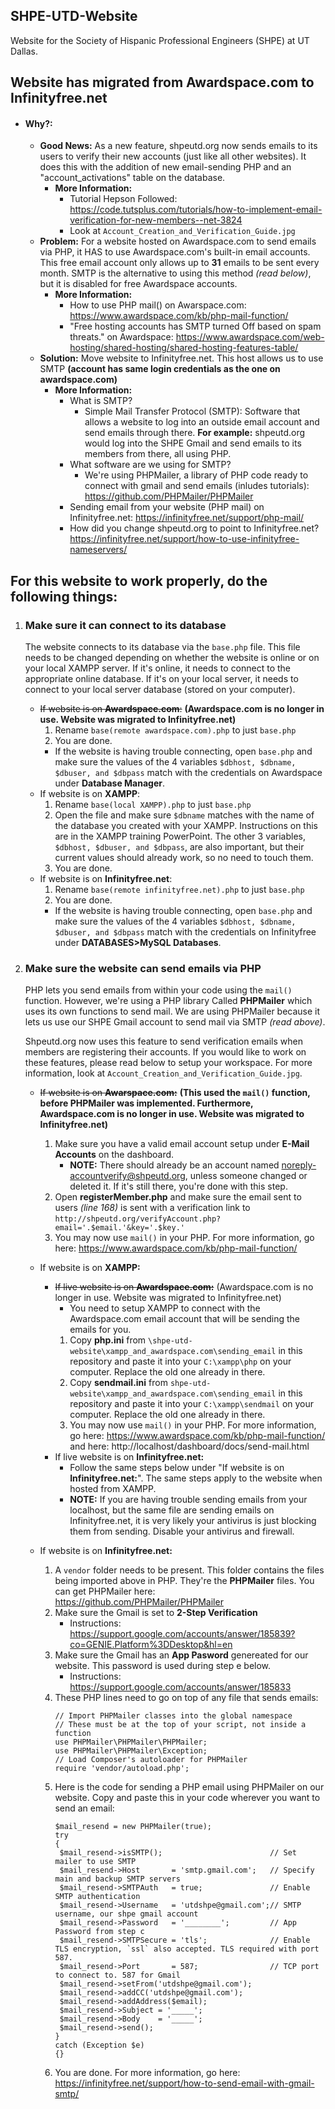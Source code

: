 ## SHPE-UTD-Website
Website for the Society of Hispanic Professional Engineers (SHPE) at UT Dallas.
## Website has migrated from Awardspace.com to Infinityfree.net
  * #### Why?:
    * **Good News:** As a new feature, shpeutd.org now sends emails to its users to verify their new accounts (just like all other websites). It does this with the addition of new email-sending PHP and an "account_activations" table on the database.
      * **More Information:**
        * Tutorial Hepson Followed: https://code.tutsplus.com/tutorials/how-to-implement-email-verification-for-new-members--net-3824
        * Look at `Account_Creation_and_Verification_Guide.jpg`
    * **Problem:** For a website hosted on Awardspace.com to send emails via PHP, it HAS to use Awardspace.com's built-in email accounts. This free email account only allows up to **31** emails to be sent every month. SMTP is the alternative to using this method *(read below)*, but it is disabled for free Awardspace accounts.
      * **More Information:**
        * How to use PHP mail() on Awarspace.com: https://www.awardspace.com/kb/php-mail-function/
        * "Free hosting accounts has SMTP turned Off based on spam threats." on Awardspace: https://www.awardspace.com/web-hosting/shared-hosting/shared-hosting-features-table/
    * **Solution:** Move website to Infinityfree.net. This host allows us to use SMTP **(account has same login credentials as the one on awardspace.com)**
      * **More Information:**
        * What is SMTP?
          * Simple Mail Transfer Protocol (SMTP): Software that allows a website to log into an outside email account and send emails through there. **For example:** shpeutd.org would log into the SHPE Gmail and send emails to its members from there, all using PHP.
        * What software are we using for SMTP?
          * We're using PHPMailer, a library of PHP code ready to connect with gmail and send emails (inludes tutorials): https://github.com/PHPMailer/PHPMailer
        * Sending email from your website (PHP mail) on Infinityfree.net: https://infinityfree.net/support/php-mail/
        * How did you change shpeutd.org to point to Infinityfree.net? https://infinityfree.net/support/how-to-use-infinityfree-nameservers/
## For this website to work properly, do the following things:
1. ### Make sure it can connect to its database
   The website connects to its database via the `base.php` file. This file needs to be changed depending on whether the website is online or on your local XAMPP server. If it's online, it needs to connect to the appropriate online database. If it's on your local server, it needs to connect to your local server database (stored on your computer).
     * ~~If website is on **Awardspace.com**:~~ **(Awardspace.com is no longer in use. Website was migrated to Infinityfree.net)**
       1. Rename `base(remote awardspace.com).php` to just `base.php`
       1. You are done.
       * If the website is having trouble connecting, open `base.php` and make sure the values of the 4 variables `$dbhost, $dbname, $dbuser, and $dbpass` match with the credentials on Awardspace under **Database Manager**.
     * If website is on **XAMPP**:
       1. Rename `base(local XAMPP).php` to just `base.php`
       1. Open the file and make sure `$dbname` matches with the name of the database you created with your XAMPP. Instructions on this are in the XAMPP training PowerPoint. The other 3 variables, `$dbhost, $dbuser, and $dbpass`, are also important, but their current values should already work, so no need to touch them.
       1. You are done.
     * If website is on **Infinityfree.net**:
       1. Rename `base(remote infinityfree.net).php` to just `base.php`
       1. You are done.
       * If the website is having trouble connecting, open `base.php` and make sure the values of the 4 variables `$dbhost, $dbname, $dbuser, and $dbpass` match with the credentials on Infinityfree under **DATABASES>MySQL Databases**.
1. ### Make sure the website can send emails via PHP
   PHP lets you send emails from within your code using the `mail()` function. However, we're using a PHP library Called **PHPMailer** which uses its own functions to send mail. We are using PHPMailer because it lets us use our SHPE Gmail account to send mail via SMTP *(read above)*.
   
   Shpeutd.org now uses this feature to send verification emails when members are registering their accounts. If you would like to work on these features, please read below to setup your workspace. For more information, look at `Account_Creation_and_Verification_Guide.jpg`.
     * ~~If website is on **Awarspace.com:**~~ **(This used the `mail()` function, before PHPMailer was implemented. Furthermore, Awardspace.com is no longer in use. Website was migrated to Infinityfree.net)**
       1. Make sure you have a valid email account setup under **E-Mail Accounts** on the dashboard.
           * **NOTE:** There should already be an account named noreply-accountverify@shpeutd.org, unless someone changed or deleted it. If it's still there, you're done with this step.
       1. Open **registerMember.php** and make sure the email sent to users *(line 168)* is sent with a verification link to `http://shpeutd.org/verifyAccount.php?email='.$email.'&key='.$key.'`
       1. You may now use `mail()` in your PHP. For more information, go here: https://www.awardspace.com/kb/php-mail-function/
       
     * If website is on **XAMPP:**
       * ~~If live website is on **Awardspace.com:**~~ (Awardspace.com is no longer in use. Website was migrated to Infinityfree.net)
         * You need to setup XAMPP to connect with the Awardspace.com email account that will be sending the emails for you.
         1. Copy **php.ini** from `\shpe-utd-website\xampp_and_awardspace.com\sending_email` in this repository and paste it into your `C:\xampp\php` on your computer. Replace the old one already in there.
         1. Copy **sendmail.ini** from `shpe-utd-website\xampp_and_awardspace.com\sending_email` in this repository and paste it into your `C:\xampp\sendmail` on your computer. Replace the old one already in there.
         1. You may now use `mail()` in your PHP. For more information, go here: https://www.awardspace.com/kb/php-mail-function/ and here: http://localhost/dashboard/docs/send-mail.html
       * If live website is on **Infinityfree.net:**
         * Follow the same steps below under "If website is on **Infinityfree.net:**". The same steps apply to the website when hosted from XAMPP.
         * **NOTE:** If you are having trouble sending emails from your localhost, but the same file are sending emails on Infinityfree.net, it is very likely your antivirus is just blocking them from sending. Disable your antivirus and firewall.

     * If website is on **Infinityfree.net:**
       1. A `vendor` folder needs to be present. This folder contains the files being imported above in PHP. They're the **PHPMailer** files. You can get PHPMailer here: https://github.com/PHPMailer/PHPMailer
       1. Make sure the Gmail is set to **2-Step Verification**
          * Instructions: https://support.google.com/accounts/answer/185839?co=GENIE.Platform%3DDesktop&hl=en
       1. Make sure the Gmail has an **App Pasword** genereated for our website. This password is used during step e below.
          * Instructions: https://support.google.com/accounts/answer/185833
       1. These PHP lines need to go on top of any file that sends emails:
          ```
          // Import PHPMailer classes into the global namespace
          // These must be at the top of your script, not inside a function
          use PHPMailer\PHPMailer\PHPMailer;
          use PHPMailer\PHPMailer\Exception;
          // Load Composer's autoloader for PHPMailer
          require 'vendor/autoload.php';
          ```
       1. Here is the code for sending a PHP email using PHPMailer on our website. Copy and paste this in your code wherever you want to send an email:
          ```
          $mail_resend = new PHPMailer(true);
          try
          {
           $mail_resend->isSMTP();                        // Set mailer to use SMTP
           $mail_resend->Host       = 'smtp.gmail.com';   // Specify main and backup SMTP servers
           $mail_resend->SMTPAuth   = true;               // Enable SMTP authentication
           $mail_resend->Username   = 'utdshpe@gmail.com';// SMTP username, our shpe gmail account
           $mail_resend->Password   = '________';         // App Password from step c
           $mail_resend->SMTPSecure = 'tls';              // Enable TLS encryption, `ssl` also accepted. TLS required with port 587.
           $mail_resend->Port       = 587;                // TCP port to connect to. 587 for Gmail
           $mail_resend->setFrom('utdshpe@gmail.com');
           $mail_resend->addCC('utdshpe@gmail.com');
           $mail_resend->addAddress($email);
           $mail_resend->Subject = '_____';
           $mail_resend->Body    = '_____';
           $mail_resend->send();
          }
          catch (Exception $e)
          {}
          ```
       1. You are done. For more information, go here: https://infinityfree.net/support/how-to-send-email-with-gmail-smtp/
